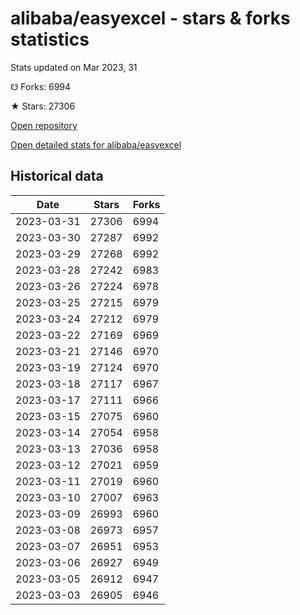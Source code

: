 # alibaba/easyexcel - stars & forks statistics

Stats updated on Mar 2023, 31

☋ Forks: 6994

★ Stars: 27306

[Open repository](https://github.com/alibaba/easyexcel)

[Open detailed stats for alibaba/easyexcel](https://reviewgithub.com/rep/alibaba/easyexcel)

## Historical data
| Date | Stars | Forks |
|------|-------|-------|
| 2023-03-31 | 27306 | 6994 | 
| 2023-03-30 | 27287 | 6992 | 
| 2023-03-29 | 27268 | 6992 | 
| 2023-03-28 | 27242 | 6983 | 
| 2023-03-26 | 27224 | 6978 | 
| 2023-03-25 | 27215 | 6979 | 
| 2023-03-24 | 27212 | 6979 | 
| 2023-03-22 | 27169 | 6969 | 
| 2023-03-21 | 27146 | 6970 | 
| 2023-03-19 | 27124 | 6970 | 
| 2023-03-18 | 27117 | 6967 | 
| 2023-03-17 | 27111 | 6966 | 
| 2023-03-15 | 27075 | 6960 | 
| 2023-03-14 | 27054 | 6958 | 
| 2023-03-13 | 27036 | 6958 | 
| 2023-03-12 | 27021 | 6959 | 
| 2023-03-11 | 27019 | 6960 | 
| 2023-03-10 | 27007 | 6963 | 
| 2023-03-09 | 26993 | 6960 | 
| 2023-03-08 | 26973 | 6957 | 
| 2023-03-07 | 26951 | 6953 | 
| 2023-03-06 | 26927 | 6949 | 
| 2023-03-05 | 26912 | 6947 | 
| 2023-03-03 | 26905 | 6946 | 

